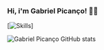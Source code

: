 ### Hi, i'm Gabriel Picanço! 🐱‍💻

[![Skills](https://img.shields.io/badge/Python-14354C?style=for-the-badge&logo=python&logoColor=white)]

![Gabriel Picanço GitHub stats](https://github-readme-stats.vercel.app/api?username=GabrielPicanco&show_icons=true&theme=dark)
